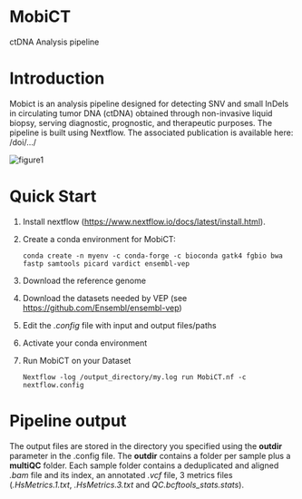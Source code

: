 # MobiCT
ctDNA Analysis pipeline 

# Introduction
Mobict is an analysis pipeline designed for detecting SNV and small InDels in circulating tumor DNA (ctDNA) obtained through non-invasive liquid biopsy, serving diagnostic, prognostic, and therapeutic purposes.
The pipeline is built using Nextflow.
The associated publication is available here: /doi/.../


![figure1](https://github.com/user-attachments/assets/f44e5d99-4a85-423e-bf13-17ee13b5420c)



# Quick Start

1. Install nextflow (https://www.nextflow.io/docs/latest/install.html).
2. Create a conda environment for MobiCT:

    `conda create -n myenv -c conda-forge -c bioconda gatk4 fgbio bwa fastp samtools picard vardict ensembl-vep`
4. Download the reference genome
5. Download the datasets needed by VEP (see https://github.com/Ensembl/ensembl-vep)
6. Edit the *.config* file with input and output files/paths
7. Activate your conda environment
8. Run MobiCT on your Dataset

    `Nextflow -log /output_directory/my.log run MobiCT.nf -c nextflow.config`

# Pipeline output
The output files are stored in the directory you specified using the **outdir** parameter in the .config file. The **outdir** contains a folder per sample plus a **multiQC** folder. Each sample folder contains a deduplicated and aligned *.bam* file and its index, an annotated *.vcf* file, 3 metrics files (*.HsMetrics.1.txt*, *.HsMetrics.3.txt* and *QC.bcftools_stats.stats*).
